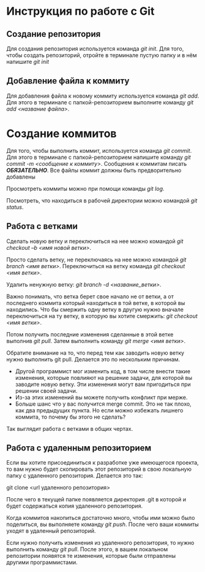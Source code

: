 # Инструкция по работе с Git

## Создание репозитория
Для создания репозитория используется команда *git init*. Для того, чтобы создать репозиторий, отройте в терминале пустую папку и в нём напишите *git init*

## Добавление файла к коммиту
Для добавления файла к новому коммиту используется команда *git add*. Для этого в терминале с папкой-репозиторием выполните команду *git add <название файла>*.

# Создание коммитов
Для того, чтобы выполнить коммит, используется команда *git commit*. Для этого в терминале с папкой-репозиторием напишите команду *git commit -m <сообщение к коммиту>*. Сообщения к коммитам писать ***ОБЯЗАТЕЛЬНО***. Все файлы коммит должны быть предворительно добавлены

Просмотреть коммиты можно при помощи команды *git log*. 

Посмотреть, что находиться в рабочей директории можно командой *git status*.

## Работа с ветками

Сделать новую ветку и переключиться на нее можно командой *git checkout –b <имя новой ветки>*.

Просто сделать ветку, не переключаясь на нее можно командой *git branch <имя ветки>*.
Переключиться на ветку команда *git checkout <имя ветки>*.

Удалить ненужную ветку: *git branch -d <название_ветки>*.

Важно понимать, что ветка берет свое начало не от ветки, а от последнего коммита который находиться в той ветке, в которой вы находились.
Что бы смержить одну ветку в другую нужно вначале переключиться на ту ветку, в которую вы хотите смержить: *git checkout <имя ветки>*.

Потом получить последние изменения сделанные в этой ветке выполнив *git pull*.
Затем выполнить команду *git merge <имя ветки>*.

Обратите внимание на то, что перед тем как заводить новую ветку нужно выполнить git pull. Делается это по нескольким причинам.
+ Другой программист мог изменить код, в том числе внести такие изменения, которые повлияют на решение задачи, для которой вы заводите новую ветку. Эти изменения могут вам пригодиться при решении своей задачи.
+ Из-за этих изменений вы можете получить конфликт при мерже.
+ Больше шанс что у вас получится merge commit. Это не так плохо, как два предыдущих пункта. Но если можно избежать лишнего коммита, то почему бы этого не сделать?


Так выглядит работа с ветками в общих чертах.



## Работа с удаленным репозиторием
Если вы хотите присоединиться к разработке уже имеющегося проекта, то вам нужно будет скопировать этот репозиторий в свою локальную папку с удаленного репозитория. Делается это так:

git clone <url удаленного репозитория>

После чего в текущей папке появляется директория .git в которой и будет содержаться копия удаленного репозитория.

Когда коммитов накопиться достаточно много, чтобы ими можно было поделиться, вы выполняете команду *git push*. После чего ваши коммиты уходят в удаленный репозиторий.

Если нужно получить изменения из удаленного репозитория, то нужно выполнить команду *git pull*. После этого, в вашем локальном репозитории появятся те изменения, которые были отправлены другими программистами.
